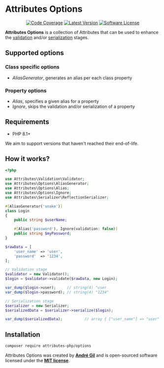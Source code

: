 # Attributes Options

<p align="center">
    <a href="https://codecov.io/gh/Attributes-PHP/options"><img alt="Code Coverage" src="https://codecov.io/gh/Attributes-PHP/options/graph/badge.svg?token=9W2JHIDQ2V"></a>
    <a href="https://packagist.org/packages/Attributes-PHP/options"><img alt="Latest Version" src="https://img.shields.io/packagist/v/Attributes-PHP/options"></a>
    <a href="https://packagist.org/packages/Attributes-PHP/options"><img alt="Software License" src="https://img.shields.io/badge/Licence-MIT-brightgreen"></a>
</p>

**Attributes Options** is a collection of Attributes that can be used to enhance the [validation](https://github.com/Attributes-PHP/validation)
and/or [serialization](https://github.com/Attributes-PHP/serializer) stages.

## Supported options

### Class specific options

- *AliasGenerator*, generates an alias per each class property

### Property options

- *Alias*, specifies a given alias for a property
- *Ignore*, skips the validation and/or serialization of a property

## Requirements

- PHP 8.1+

We aim to support versions that haven't reached their end-of-life.

## How it works?

```php
<?php

use Attributes\Validation\Validator;
use Attributes\Options\AliasGenerator;
use Attributes\Options\Alias;
use Attributes\Options\Ignore;
use Attributes\Serializer\ReflectionSerializer;

#[AliasGenerator('snake')]
class Login
{
    public string $userName;

    #[Alias('password'), Ignore(validation: false)]
    public string $myPassword;
}

$rawData = [
    'user_name' => 'user',
    'password'  => '1234',
];

// Validation stage
$validator = new Validator();
$login = $validator->validate($rawData, new Login);

var_dump($login->user);     // string(4) "user
var_dump($login->password); // string(4) "1234"

// Serialization stage
$serializer = new Serializer;
$serializedData = $serializer->serialize($login);

var_dump($serializedData);          // array { ["user_name"] => "user" }
```

## Installation

```bash
composer require attributes-php/options
```

Attributes Options was created by **[André Gil](https://www.linkedin.com/in/andre-gil/)** and is open-sourced software licensed under the **[MIT license](https://opensource.org/licenses/MIT)**.
